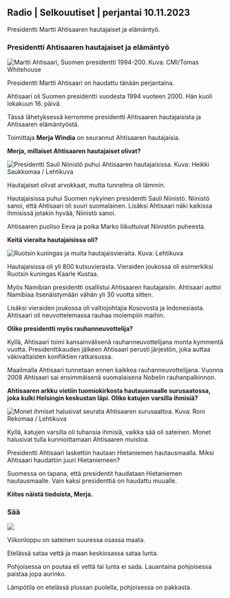 ## Radio | Selkouutiset | perjantai 10.11.2023

Presidentti Martti Ahtisaaren hautajaiset ja elämäntyö.

### Presidentti Ahtisaaren hautajaiset ja elämäntyö

![Martti Ahtisaari, Suomen presidentti 1994-200. Kuva: CMI/Tomas
Whitehouse](https://images.cdn.yle.fi/image/upload/c_crop,h_1080,w_1919,x_0,y_0/ar_1.7777777777777777,c_fill,g_faces,h_675,w_1200/dpr_1.0/q_auto:eco/f_auto/fl_lossy/v1699528852/39-1197047654a2d3334539)

Presidentti Martti Ahtisaari on haudattu tänään perjantaina.

Ahtisaari oli Suomen presidentti vuodesta 1994 vuoteen 2000. Hän kuoli
lokakuun 16. päivä.

Tässä lähetyksessä kerromme presidentti Ahtisaaren hautajaisista ja
Ahtisaaren elämäntyöstä.

Toimittaja **Merja Windia** on seurannut Ahtisaaren hautajaisia.

**Merja, millaiset Ahtisaaren hautajaiset olivat?**

![Presidentti Sauli Niinistö puhui Ahtisaaren hautajaisissa. Kuva:
Heikki Saukkomaa /
Lehtikuva](https://images.cdn.yle.fi/image/upload/c_crop,h_2880,w_5120,x_0,y_259/ar_1.7777777777777777,c_fill,g_faces,h_675,w_1200/dpr_1.0/q_auto:eco/f_auto/fl_lossy/v1699619473/39-1198810654e20fbae885)

Hautajaiset olivat arvokkaat, mutta tunnelma oli lämmin.

Hautajaisissa puhui Suomen nykyinen presidentti Sauli Niinistö. Niinistö
sanoi, että Ahtisaari oli suuri suomalainen. Lisäksi Ahtisaari näki
kaikissa ihmisissä jotakin hyvää, Niinistö sanoi.

Ahtisaaren puoliso Eeva ja poika Marko liikuttuivat Niinistön puheesta.

**Keitä vieraita hautajaisissa oli?**

![Ruotsin kuningas ja muita hautajaisvieraita. Kuva:
Lehtikuva](https://images.cdn.yle.fi/image/upload/c_crop,h_2880,w_5120,x_0,y_138/ar_1.7777777777777777,c_fill,g_faces,h_675,w_1200/dpr_1.0/q_auto:eco/f_auto/fl_lossy/v1699627300/39-1199035654e40494d395)

Hautajaisissa oli yli 800 kutsuvierasta. Vieraiden joukossa oli
esimerkiksi Ruotsin kuningas Kaarle Kustaa.

Myös Namibian presidentti osallistui Ahtisaaren hautajaisiin. Ahtisaari
auttoi Namibiaa itsenäistymään vähän yli 30 vuotta sitten.

Lisäksi vieraiden joukossa oli valtiojohtajia Kosovosta ja Indonesiasta.
Ahtisaari oli neuvottelemassa rauhaa molempiin maihin.

**Oliko presidentti myös rauhanneuvottelija?**

Kyllä, Ahtisaari toimi kansainvälisenä rauhanneuvottelijana monta
kymmentä vuotta. Presidenttikauden jälkeen Ahtisaari perusti järjestön,
joka auttaa väkivaltaisten konfliktien ratkaisussa.

Maailmalla Ahtisaari tunnetaan ennen kaikkea rauhanneuvottelijana.
Vuonna 2008 Ahtisaari sai ensimmäisenä suomalaisena Nobelin
rauhanpalkinnon.

**Ahtisaaren arkku vietiin tuomiokirkosta hautausmaalle surusaatossa,
joka kulki Helsingin keskustan läpi. Oliko katujen varsilla ihmisiä?**

![Monet ihmiset halusivat seurata Ahtisaaren surusaattoa. Kuva: Roni
Rekomaa /
Lehtikuva](https://images.cdn.yle.fi/image/upload/c_crop,h_2880,w_5120,x_0,y_11/ar_1.7777777777777777,c_fill,g_faces,h_675,w_1200/dpr_1.0/q_auto:eco/f_auto/fl_lossy/v1699619608/39-1198819654e22ed1c931)

Kyllä, katujen varsilla oli tuhansia ihmisiä, vaikka sää oli sateinen.
Monet halusivat tulla kunnioittamaan Ahtisaaren muistoa.

Presidentti Ahtisaari laskettiin hautaan Hietaniemen hautausmaalla.
Miksi Ahtisaari haudattiin juuri Hietaniemeen?

Suomessa on tapana, että presidentit haudataan Hietaniemen
hautausmaalle. Vain kaksi presidenttiä on haudattu muualle.

**Kiitos näistä tiedoista, Merja.**

### Sää

![](https://images.cdn.yle.fi/image/upload/c_crop,h_1080,w_1919,x_0,y_0/ar_1.7777777777777777,c_fill,g_faces,h_675,w_1200/dpr_1.0/q_auto:eco/f_auto/fl_lossy/v1699633281/39-1199138654e58651ee77)

Viikonloppu on sateinen suuressa osassa maata.

Etelässä sataa vettä ja maan keskiosassa sataa lunta.

Pohjoisessa on poutaa eli vettä tai lunta ei sada. Lauantaina
pohjoisessa paistaa jopa aurinko.

Lämpötila on etelässä plussan puolella, pohjoisessa on pakkasta.
